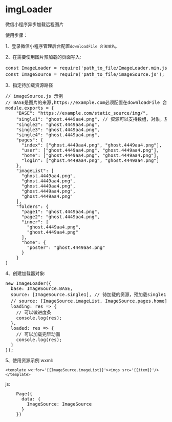 # imgLoader
微信小程序异步加载远程图片


使用步骤：

1、登录微信小程序管理后台配置`downloadFile 合法域名`。

2、在需要使用图片预加载的页面写入:
<pre>
const ImageLoader = require('path_to_file/ImageLoader.min.js'); // 加载器
const ImageSource = require('path_to_file/imageSource.js'); //资源文件
</pre>

3、指定待加载资源路径

<pre>
// imageSource.js 示例
// BASE是图片的来源,https://example.com必须配置在downloadFile 合法域名中
module.exports = { 
    "BASE": "https://example.com/static_source/img/",  
    "single1": "ghost.4449aa4.png", // 资源可以支持数组，对象，及相互嵌套方便页面内直接使用
    "single2": "ghost.4449aa4.png",
    "single3": "ghost.4449aa4.png",
    "single4": "ghost.4449aa4.png",
    "pages": {
      "index": ["ghost.4449aa4.png", "ghost.4449aa4.png"],
      "user": ["ghost.4449aa4.png", "ghost.4449aa4.png"],
      "home": ["ghost.4449aa4.png", "ghost.4449aa4.png"],
      "login": ["ghost.4449aa4.png", "ghost.4449aa4.png"]
    },
    "imageList": [
      "ghost.4449aa4.png",
      "ghost.4449aa4.png",
      "ghost.4449aa4.png",
      "ghost.4449aa4.png",
      "ghost.4449aa4.png"
    ],
    "folders": {
      "page1": "ghost.4449aa4.png",
      "page2": "ghost.4449aa4.png",
      "inner": [
        "ghost.4449aa4.png",
        "ghost.4449aa4.png"
      ],
      "home": {
        "poster": "ghost.4449aa4.png"
      }
    }
}
</pre>

4、创建加载器对象:
<pre>new ImageLoader({
  base: ImageSource.BASE,
  source: [ImageSource.single1], // 待加载的资源，预加载single1
  // source: [ImageSource.imageList, ImageSource.pages.home] // 预加载imageList和pages下home页面要使用的资源
  loading: res => {
    // 可以做进度条
    console.log(res);
  },
  loaded: res => {
    // 可以加载完毕动画
    console.log(res);
  }
});
</pre>

5、使用资源示例
  wxml:
 
`<template wx:for='{{ImageSource.imageList}}'><imgs src='{{item}}'/></template>`
   
  
  js:
  <pre>
    Page({
      data: {
        ImageSource: ImageSource 
      }
    })
    </pre>
</pre>
